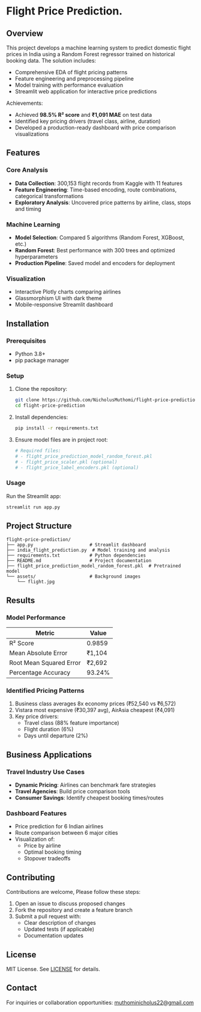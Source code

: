 # Flight Price Prediction.

## Overview

This project develops a machine learning system to predict domestic flight prices in India using a Random Forest regressor trained on historical booking data. The solution includes:
- Comprehensive EDA of flight pricing patterns
- Feature engineering and preprocessing pipeline
- Model training with performance evaluation
- Streamlit web application for interactive price predictions

Achievements:
- Achieved **98.5% R² score** and **₹1,091 MAE** on test data
- Identified key pricing drivers (travel class, airline, duration)
- Developed a production-ready dashboard with price comparison visualizations

## Features

### Core Analysis
- **Data Collection**: 300,153 flight records from Kaggle with 11 features
- **Feature Engineering**: Time-based encoding, route combinations, categorical transformations
- **Exploratory Analysis**: Uncovered price patterns by airline, class, stops and timing

### Machine Learning
- **Model Selection**: Compared 5 algorithms (Random Forest, XGBoost, etc.)
- **Random Forest**: Best performance with 300 trees and optimized hyperparameters
- **Production Pipeline**: Saved model and encoders for deployment

### Visualization
- Interactive Plotly charts comparing airlines
- Glassmorphism UI with dark theme
- Mobile-responsive Streamlit dashboard

## Installation

### Prerequisites
- Python 3.8+
- pip package manager

### Setup
1. Clone the repository:
   ```bash
   git clone https://github.com/NicholusMuthomi/flight-price-prediction.git
   cd flight-price-prediction
   ```

2. Install dependencies:
   ```bash
   pip install -r requirements.txt
   ```

3. Ensure model files are in project root:
   ```bash
   # Required files:
   # - flight_price_prediction_model_random_forest.pkl
   # - flight_price_scaler.pkl (optional)
   # - flight_price_label_encoders.pkl (optional)
   ```

### Usage
Run the Streamlit app:
```bash
streamlit run app.py
```

## Project Structure
```
flight-price-prediction/
├── app.py                     # Streamlit dashboard
├── india_flight_prediction.py  # Model training and analysis
├── requirements.txt           # Python dependencies
├── README.md                  # Project documentation
├── flight_price_prediction_model_random_forest.pkl  # Pretrained model
└── assets/                    # Background images
    └── flight.jpg
```

## Results

### Model Performance
| Metric                  | Value       |
|-------------------------|-------------|
| R² Score                | 0.9859      |
| Mean Absolute Error     | ₹1,104      |
| Root Mean Squared Error | ₹2,692      |
| Percentage Accuracy     | 93.24%      |

### Identified Pricing Patterns
1. Business class averages 8x economy prices (₹52,540 vs ₹6,572)
2. Vistara most expensive (₹30,397 avg), AirAsia cheapest (₹4,091)
3. Key price drivers:
   - Travel class (88% feature importance)
   - Flight duration (6%)
   - Days until departure (2%)

## Business Applications

### Travel Industry Use Cases
- **Dynamic Pricing**: Airlines can benchmark fare strategies
- **Travel Agencies**: Build price comparison tools
- **Consumer Savings**: Identify cheapest booking times/routes

### Dashboard Features
- Price prediction for 6 Indian airlines
- Route comparison between 6 major cities
- Visualization of:
  - Price by airline
  - Optimal booking timing
  - Stopover tradeoffs

## Contributing

Contributions are welcome, Please follow these steps:
1. Open an issue to discuss proposed changes
2. Fork the repository and create a feature branch
3. Submit a pull request with:
   - Clear description of changes
   - Updated tests (if applicable)
   - Documentation updates

## License
MIT License. See [LICENSE](LICENSE) for details.

## Contact

For inquiries or collaboration opportunities: muthominicholus22@gmail.com
